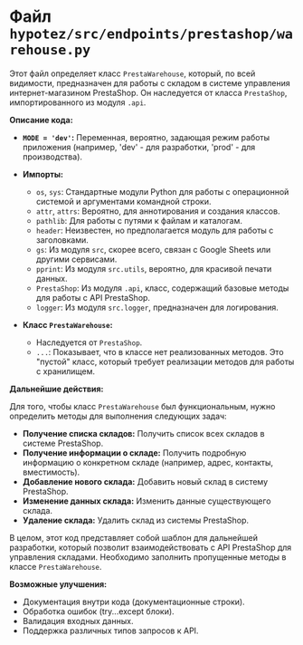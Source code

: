 # Файл `hypotez/src/endpoints/prestashop/warehouse.py`

Этот файл определяет класс `PrestaWarehouse`, который, по всей видимости, предназначен для работы с складом в системе управления интернет-магазином PrestaShop.  Он наследуется от класса `PrestaShop`, импортированного из модуля `.api`.

**Описание кода:**

* **`MODE = 'dev'`:**  Переменная, вероятно, задающая режим работы приложения (например, 'dev' - для разработки, 'prod' - для производства).
* **Импорты:**
    * `os`, `sys`: Стандартные модули Python для работы с операционной системой и аргументами командной строки.
    * `attr`, `attrs`:  Вероятно, для аннотирования и создания классов.
    * `pathlib`: Для работы с путями к файлам и каталогам.
    * `header`: Неизвестен, но предполагается модуль для работы с заголовками.
    * `gs`: Из модуля `src`, скорее всего, связан с Google Sheets или другими сервисами.
    * `pprint`: Из модуля `src.utils`, вероятно, для красивой печати данных.
    * `PrestaShop`: Из модуля `.api`, класс, содержащий базовые методы для работы с API PrestaShop.
    * `logger`: Из модуля `src.logger`, предназначен для логирования.

* **Класс `PrestaWarehouse`:**
    * Наследуется от `PrestaShop`.
    * `...`:  Показывает, что в классе нет реализованных методов.  Это "пустой" класс, который требует реализации методов для работы с хранилищем.


**Дальнейшие действия:**

Для того, чтобы класс `PrestaWarehouse` был функциональным, нужно определить методы для выполнения следующих задач:

* **Получение списка складов:** Получить список всех складов в системе PrestaShop.
* **Получение информации о складе:** Получить подробную информацию о конкретном складе (например, адрес, контакты, вместимость).
* **Добавление нового склада:** Добавить новый склад в систему PrestaShop.
* **Изменение данных склада:** Изменить данные существующего склада.
* **Удаление склада:** Удалить склад из системы PrestaShop.


В целом, этот код представляет собой шаблон для дальнейшей разработки, который позволит взаимодействовать с API PrestaShop для управления складами.  Необходимо заполнить пропущенные методы в классе `PrestaWarehouse`.


**Возможные улучшения:**

* Документация внутри кода (документационные строки).
* Обработка ошибок (try...except блоки).
* Валидация входных данных.
* Поддержка различных типов запросов к API.